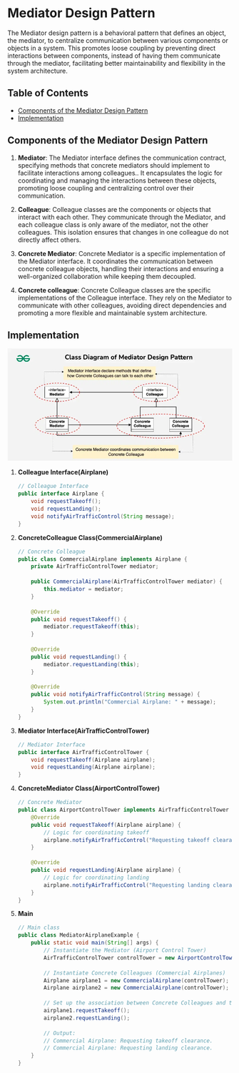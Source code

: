# Mediator Design Pattern

The Mediator design pattern is a behavioral pattern that defines an object, the mediator, to centralize communication between various components or objects in a system. This promotes loose coupling by preventing direct interactions between components, instead of having them communicate through the mediator, facilitating better maintainability and flexibility in the system architecture.

## Table of Contents

-   [Components of the Mediator Design Pattern](#components-of-the-mediator-design-pattern)
-   [Implementation](#implementation)

## Components of the Mediator Design Pattern

1. **Mediator**:
   The Mediator interface defines the communication contract, specifying methods that concrete mediators should implement to facilitate interactions among colleagues.. It encapsulates the logic for coordinating and managing the interactions between these objects, promoting loose coupling and centralizing control over their communication.

2. **Colleague**:
   Colleague classes are the components or objects that interact with each other. They communicate through the Mediator, and each colleague class is only aware of the mediator, not the other colleagues. This isolation ensures that changes in one colleague do not directly affect others.

3. **Concrete Mediator**:
   Concrete Mediator is a specific implementation of the Mediator interface. It coordinates the communication between concrete colleague objects, handling their interactions and ensuring a well-organized collaboration while keeping them decoupled.

4. **Concrete colleague**:
   Concrete Colleague classes are the specific implementations of the Colleague interface. They rely on the Mediator to communicate with other colleagues, avoiding direct dependencies and promoting a more flexible and maintainable system architecture.

## Implementation

![uml](uml.png)

1. **Colleague Interface(Airplane)**

    ```java
    // Colleague Interface
    public interface Airplane {
        void requestTakeoff();
        void requestLanding();
        void notifyAirTrafficControl(String message);
    }
    ```

2. **ConcreteColleague Class(CommercialAirplane)**

    ```java
    // Concrete Colleague
    public class CommercialAirplane implements Airplane {
        private AirTrafficControlTower mediator;

        public CommercialAirplane(AirTrafficControlTower mediator) {
            this.mediator = mediator;
        }

        @Override
        public void requestTakeoff() {
            mediator.requestTakeoff(this);
        }

        @Override
        public void requestLanding() {
            mediator.requestLanding(this);
        }

        @Override
        public void notifyAirTrafficControl(String message) {
            System.out.println("Commercial Airplane: " + message);
        }
    }
    ```

3. **Mediator Interface(AirTrafficControlTower)**

    ```java
    // Mediator Interface
    public interface AirTrafficControlTower {
        void requestTakeoff(Airplane airplane);
        void requestLanding(Airplane airplane);
    }
    ```

4. **ConcreteMediator Class(AirportControlTower)**

    ```java
    // Concrete Mediator
    public class AirportControlTower implements AirTrafficControlTower {
        @Override
        public void requestTakeoff(Airplane airplane) {
            // Logic for coordinating takeoff
            airplane.notifyAirTrafficControl("Requesting takeoff clearance.");
        }

        @Override
        public void requestLanding(Airplane airplane) {
            // Logic for coordinating landing
            airplane.notifyAirTrafficControl("Requesting landing clearance.");
        }
    }
    ```

5. **Main**

    ```java
    // Main class
    public class MediatorAirplaneExample {
        public static void main(String[] args) {
            // Instantiate the Mediator (Airport Control Tower)
            AirTrafficControlTower controlTower = new AirportControlTower();

            // Instantiate Concrete Colleagues (Commercial Airplanes)
            Airplane airplane1 = new CommercialAirplane(controlTower);
            Airplane airplane2 = new CommercialAirplane(controlTower);

            // Set up the association between Concrete Colleagues and the Mediator
            airplane1.requestTakeoff();
            airplane2.requestLanding();

            // Output:
            // Commercial Airplane: Requesting takeoff clearance.
            // Commercial Airplane: Requesting landing clearance.
        }
    }
    ```
